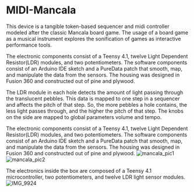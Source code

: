 # MIDI-Mancala

This device is a tangible token-based sequencer and midi controller modeled after the classic Mancala board game. The usage of a board game as a musical instrument explores the sonification of games as interactive performance tools.

The electronic components consist of a Teensy 4.1, twelve Light Dependent Resistor(LDR) modules, and two potentiometers. The software components consist of an Arduino IDE sketch and a PureData patch that smooth, map, and manipulate the data from the sensors. The housing was designed in Fusion 360 and constructed out of pine and plywood. 

The LDR module in each hole detects the amount of light passing through the translucent pebbles. This data is mapped to one step in a sequencer and affects the pitch of that step. So, the more pebbles a hole contains, the less light passes through, and the higher the pitch of that step. The knobs on the side are mapped to global parameters volume and tempo.

The electronic components consist of a Teensy 4.1, twelve Light Dependent Resistor(LDR) modules, and two potentiometers. The software components consist of an Arduino IDE sketch and a PureData patch that smooth, map, and manipulate the data from the sensors. The housing was designed in Fusion 360 and constructed out of pine and plywood. 
![mancala_pic1](https://github.com/mbelgpagan/MIDI-Mancala/assets/157041254/5c360ea8-f9c2-482a-b776-f5fd4c56778e)
![mancala_pic2](https://github.com/mbelgpagan/MIDI-Mancala/assets/157041254/69f13a44-79ea-443a-abd0-36755686f1f4)

The electronics inside the box are composed of a Teensy 4.1 microcontroller, two potentiometers, and twelve LDR light sensor modules. 
![IMG_9924](https://github.com/mbelgpagan/MIDI-Mancala/assets/157041254/a0d30f91-bca2-4d89-a7b2-fbf94ba647f6)

